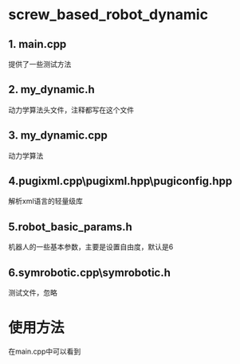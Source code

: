 # screw_based_robot_dynamic
## 1. main.cpp
提供了一些测试方法

## 2. my_dynamic.h
动力学算法头文件，注释都写在这个文件

## 3. my_dynamic.cpp
动力学算法

## 4.pugixml.cpp\pugixml.hpp\pugiconfig.hpp
解析xml语言的轻量级库

## 5.robot_basic_params.h
机器人的一些基本参数，主要是设置自由度，默认是6

## 6.symrobotic.cpp\symrobotic.h
测试文件，忽略

# 使用方法
在main.cpp中可以看到
